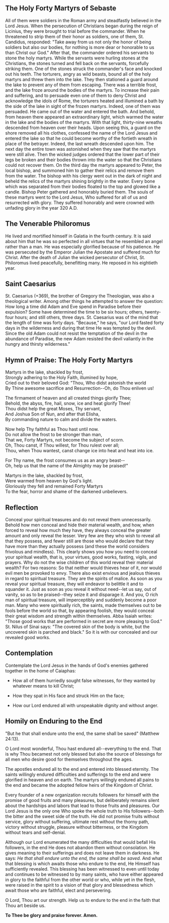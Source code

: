 ## The Holy Forty Martyrs of Sebaste

All of them were soldiers in the Roman army and steadfastly believed in the Lord Jesus. When the persecution of Christians began during the reign of Licinius, they were brought to trial before the commander. When he threatened to strip them of their honor as soldiers, one of them, St. Candidus, responded: "Take away from us not only the honor of being soldiers but also our bodies, for nothing is more dear or honorable to us than Christ our God." After that, the commander ordered his servants to stone the holy martyrs. While the servants were hurling stones at the Christians, the stones turned and fell back on the servants, forcefully striking them. One of the stones struck the commander's face and knocked out his teeth. The torturers, angry as wild beasts, bound all of the holy martyrs and threw them into the lake. They then stationed a guard around the lake to prevent any of them from escaping. There was a terrible frost, and the lake froze around the bodies of the martyrs. To increase their pain and suffering, and to persuade even one of them to deny Christ and acknowledge the idols of Rome, the torturers heated and illumined a bath by the side of the lake in sight of the frozen martyrs. Indeed, one of them was persuaded. He came out of the water and entered the bath. And behold, from heaven there appeared an extraordinary light, which warmed the water in the lake and the bodies of the martyrs. With that light, thirty-nine wreaths descended from heaven over their heads. Upon seeing this, a guard on the shore removed all his clothes, confessed the name of the Lord Jesus and entered the lake so that he could become worthy of the fortieth wreath in place of the betrayer. Indeed, the last wreath descended upon him. The next day the entire town was astonished when they saw that the martyrs were still alive. Then the wicked judges ordered that the lower part of their legs be broken and their bodies thrown into the water so that the Christians could not recover them. On the third day the martyrs appeared to Peter, the local bishop, and summoned him to gather their relics and remove them from the water. The bishop with his clergy went out in the dark of night and beheld the relics of the martyrs shining brightly in the water. Every bone which was separated from their bodies floated to the top and glowed like a candle. Bishop Peter gathered and honorably buried them. The souls of these martyrs went to the Lord Jesus, Who suffered for all of us and resurrected with glory. They suffered honorably and were crowned with unfading glory in the year 320 A.D.

## The Venerable Philoromus

He lived and mortified himself in Galatia in the fourth century. It is said about him that he was so perfected in all virtues that he resembled an angel rather than a man. He was especially glorified because of his patience. He was persecuted by the Emperor Julian the Apostate and suffered much for Christ. After the death of Julian the wicked persecutor of Christ, St. Philoromus lived peacefully, benefitting many. He reposed in his eightieth year.

## Saint Caesarius

St. Caesarius (+369), the brother of Gregory the Theologian, was also a theological writer. Among other things he attempted to answer the question: How long a time did Adam and Eve spend in Paradise before their expulsion? Some have determined the time to be six hours; others, twenty-four hours; and still others, three days. St. Caesarius was of the mind that the length of time was forty days. "Because," he says, "our Lord fasted forty days in the wilderness and during that time He was tempted by the devil. Since the old Adam could not resist the temptation of the devil in the abundance of Paradise, the new Adam resisted the devil valiantly in the hungry and thirsty wilderness."

## Hymn of Praise: The Holy Forty Martyrs

Martyrs in the lake, shackled by frost,  
Strongly adhering to the Holy Faith, illumined by hope,  
Cried out to their beloved God: "Thou, Who didst astonish the world  
By Thine awesome sacrifice and Resurrection--Oh, do Thou enliven us!  

The firmament of heaven and all created things glorify Thee;  
Behold, the abyss, fire, hail, snow, ice and heat glorify Thee!  
Thou didst help the great Moses, Thy servant,  
And Joshua Son of Nun, and after that Elisha,  
By commanding nature to calm and divide the waters.  

Now help Thy faithful as Thou hast until now.  
Do not allow the frost to be stronger than man,  
That we, Forty Martyrs, not become the subject of scorn.  
Oh, Thou canst, if Thou willest, for Thou rulest over all;  
Thou, when Thou wantest, canst change ice into heat and heat into ice.  

For Thy name, the frost consumes us as an angry beast--  
Oh, help us that the name of the Almighty may be praised!"  

Martyrs in the lake, shackled by frost,  
Were warmed from heaven by God's light.  
Gloriously they fell and remained Forty Martyrs  
To the fear, horror and shame of the darkened unbelievers.

## Reflection

Conceal your spiritual treasures and do not reveal them unnecessarily. Behold how men conceal and hide their material wealth, and how, when forced to reveal how much they have, they always conceal the greater amount and only reveal the lesser. Very few are they who wish to reveal all that they possess, and fewer still are those who would declare that they have more than they actually possess (and these the world considers frivolous and mindless). This clearly shows you how you need to conceal your spiritual wealth, that is, your virtues, good works, fasting, vigils, and prayers. Why do not the wise children of this world reveal their material wealth? For two reasons: So that neither would thieves hear of it, nor would evil men be provoked to envy. There also exist envious and jealous thieves in regard to spiritual treasure. They are the spirits of malice. As soon as you reveal your spiritual treasure, they will endeavor to belittle it and to squander it. Just as soon as you reveal it without need--let us say, out of vanity, so as to be praised--they seize it and disparage it. And you, O rich man of spiritual treasure, will imperceptibly and suddenly become a poor man. Many who were spiritually rich, the saints, made themselves out to be fools before the world so that, by appearing foolish, they would conceal their great wisdom and strength within themselves. Abba Isaiah writes: "Those good works that are performed in secret are more pleasing to God." St. Nilus of Sinai says: "The covered skin of the body is white, but the uncovered skin is parched and black." So it is with our concealed and our revealed good works.

## Contemplation

Contemplate the Lord Jesus in the hands of God's enemies gathered together in the home of Caiaphas:

* How all of them hurriedly sought false witnesses, for they wanted by whatever means to kill Christ;

* How they spat in His face and struck Him on the face;

* How our Lord endured all with unspeakable dignity and without anger.

## Homily on Enduring to the End

"But he that shall endure unto the end, the same shall be saved" (Matthew 24:13).

O Lord most wonderful, Thou hast endured all--everything to the end. That is why Thou becamest not only blessed but also the source of blessings for all men who desire good for themselves throughout the ages.

The apostles endured all to the end and entered into blessed eternity. The saints willingly endured difficulties and sufferings to the end and were glorified in heaven and on earth. The martyrs willingly endured all pains to the end and became the adopted fellow heirs of the Kingdom of Christ.

Every founder of a new organization recruits followers for himself with the promise of good fruits and many pleasures, but deliberately remains silent about the hardships and labors that lead to those fruits and pleasures. Our Lord Jesus is the only one Who spoke the whole truth to His followers--both the bitter and the sweet side of the truth. He did not promise fruits without service, glory without suffering, ultimate rest without the thorny path, victory without struggle, pleasure without bitterness, or the Kingdom without tears and self-denial.

Although our Lord enumerated the many difficulties that would befall His followers, in the end He does not abandon them without consolation. He gives meaning to their sufferings and does not leave them in darkness. He says: *He that shall endure unto the end, the same shall be saved.* And what that blessing is which awaits those who endure to the end, He Himself has sufficiently revealed. This blessing has been witnessed to even until today and continues to be witnessed to by many saints, who have either appeared in glory to the faithful from the other world or who, while yet in the flesh, were raised in the spirit to a vision of that glory and blessedness which await those who are faithful, elect and persevering.

O Lord, Thou art our strength. Help us to endure to the end in the faith that Thou art beside us.

**To Thee be glory and praise forever. Amen.**
